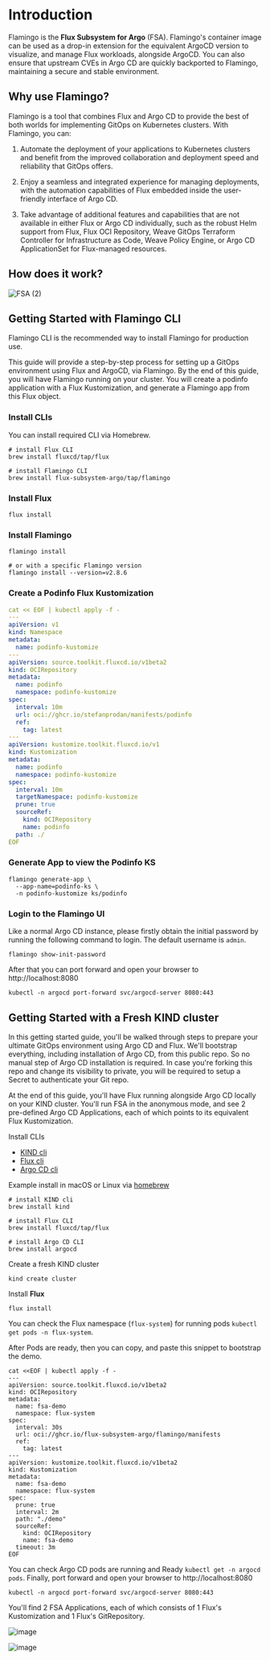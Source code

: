 # Introduction

Flamingo is the **Flux Subsystem for Argo** (FSA). Flamingo's container image can be used as a drop-in extension for the equivalent ArgoCD version to visualize, and manage Flux workloads, alongside ArgoCD. You can also ensure that upstream CVEs in Argo CD are quickly backported to Flamingo, maintaining a secure and stable environment.

## Why use Flamingo?

Flamingo is a tool that combines Flux and Argo CD to provide the best of both worlds for implementing GitOps on Kubernetes clusters. With Flamingo, you can:

1. Automate the deployment of your applications to Kubernetes clusters and benefit from the improved collaboration and deployment speed and reliability that GitOps offers.

2. Enjoy a seamless and integrated experience for managing deployments, with the automation capabilities of Flux embedded inside the user-friendly interface of Argo CD.

3. Take advantage of additional features and capabilities that are not available in either Flux or Argo CD individually, such as the robust Helm support from Flux, Flux OCI Repository, Weave GitOps Terraform Controller for Infrastructure as Code, Weave Policy Engine, or Argo CD ApplicationSet for Flux-managed resources.

## How does it work?

![FSA (2)](https://user-images.githubusercontent.com/10666/159503288-5faeda59-8b54-40f0-95ca-b46c22742e30.png)

## Getting Started with Flamingo CLI

Flamingo CLI is the recommended way to install Flamingo for production use.

This guide will provide a step-by-step process for setting up a GitOps environment using Flux and ArgoCD, via Flamingo. By the end of this guide, you will have Flamingo running on your cluster. You will create a podinfo application with a Flux Kustomization, and generate a Flamingo app from this Flux object.

### Install CLIs

You can install required CLI via Homebrew.

```shell
# install Flux CLI
brew install fluxcd/tap/flux

# install Flamingo CLI
brew install flux-subsystem-argo/tap/flamingo
```

### Install Flux

```shell
flux install
```

### Install Flamingo
```shell
flamingo install

# or with a specific Flamingo version
flamingo install --version=v2.8.6
```

### Create a Podinfo Flux Kustomization

```yaml
cat << EOF | kubectl apply -f -
---
apiVersion: v1
kind: Namespace
metadata:
  name: podinfo-kustomize
---
apiVersion: source.toolkit.fluxcd.io/v1beta2
kind: OCIRepository
metadata:
  name: podinfo
  namespace: podinfo-kustomize
spec:
  interval: 10m
  url: oci://ghcr.io/stefanprodan/manifests/podinfo
  ref:
    tag: latest
---
apiVersion: kustomize.toolkit.fluxcd.io/v1
kind: Kustomization
metadata:
  name: podinfo
  namespace: podinfo-kustomize
spec:
  interval: 10m
  targetNamespace: podinfo-kustomize
  prune: true
  sourceRef:
    kind: OCIRepository
    name: podinfo
  path: ./
EOF
```

### Generate App to view the Podinfo KS

```shell
flamingo generate-app \
  --app-name=podinfo-ks \
  -n podinfo-kustomize ks/podinfo
```

### Login to the Flamingo UI

Like a normal Argo CD instance, please firstly obtain the initial password by running the following command to login. The default username is `admin`.

```shell
flamingo show-init-password
```

After that you can port forward and open your browser to http://localhost:8080

```shell
kubectl -n argocd port-forward svc/argocd-server 8080:443
```

## Getting Started with a Fresh KIND cluster

In this getting started guide, you'll be walked through steps to prepare your ultimate GitOps environment using Argo CD and Flux.
We'll bootstrap everything, including installation of Argo CD, from this public repo. So no manual step of Argo CD installation is required.
In case you're forking this repo and change its visibility to private, you will be required to setup a Secret to authenticate your Git repo.

At the end of this guide, you'll have Flux running alongside Argo CD locally on your KIND cluster. You'll run FSA in the anonymous mode, and see 2 pre-defined Argo CD Applications, each of which points to its equivalent Flux Kustomization.

Install CLIs
- [KIND cli](https://kind.sigs.k8s.io/docs/user/quick-start/#installation) 
- [Flux cli](https://fluxcd.io/docs/cmd/)
- [Argo CD cli](https://argo-cd.readthedocs.io/en/stable/cli_installation/)

Example install in macOS or Linux via [homebrew](https://brew.sh/)

```shell
# install KIND cli
brew install kind

# install Flux CLI
brew install fluxcd/tap/flux

# install Argo CD CLI
brew install argocd

```

Create a fresh KIND cluster

```shell
kind create cluster
```

Install **Flux**

```shell
flux install

```

You can check the Flux namespace (`flux-system`) for running pods `kubectl get pods -n flux-system`.

After Pods are ready, then you can copy, and paste this snippet to bootstrap the demo.

```shell
cat <<EOF | kubectl apply -f -
---
apiVersion: source.toolkit.fluxcd.io/v1beta2
kind: OCIRepository
metadata:
  name: fsa-demo
  namespace: flux-system
spec:
  interval: 30s
  url: oci://ghcr.io/flux-subsystem-argo/flamingo/manifests
  ref:
    tag: latest
---
apiVersion: kustomize.toolkit.fluxcd.io/v1beta2
kind: Kustomization
metadata:
  name: fsa-demo
  namespace: flux-system
spec:
  prune: true
  interval: 2m
  path: "./demo"
  sourceRef:
    kind: OCIRepository
    name: fsa-demo
  timeout: 3m
EOF
```

You can check Argo CD pods are running and Ready `kubectl get -n argocd pods`.
Finally, port forward and open your browser to http://localhost:8080

```
kubectl -n argocd port-forward svc/argocd-server 8080:443
```

You'll find 2 FSA Applications, each of which consists of 1 Flux's Kustomization and 1 Flux's GitRepository.

![image](https://user-images.githubusercontent.com/10666/161395963-bbabbd72-03f5-4cef-b16d-346afd0eb1fc.png)

![image](https://user-images.githubusercontent.com/10666/161396000-0282f538-88a9-4449-8501-6d7b3a64f2a6.png)